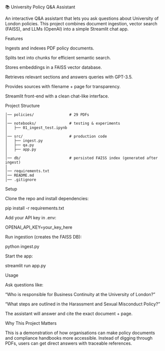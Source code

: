 📚 University Policy Q&A Assistant

An interactive Q&A assistant that lets you ask questions about University of London policies.
This project combines document ingestion, vector search (FAISS), and LLMs (OpenAI) into a simple Streamlit chat app.

Features

Ingests and indexes PDF policy documents.

Splits text into chunks for efficient semantic search.

Stores embeddings in a FAISS vector database.

Retrieves relevant sections and answers queries with GPT-3.5.

Provides sources with filename + page for transparency.

Streamlit front-end with a clean chat-like interface.

Project Structure

``` university-policy-assistant/
│── policies/                # 29 PDFs
│
│── notebooks/               # testing & experiments
│   ├── 01_ingest_test.ipynb
│
│── src/                     # production code
│   ├── ingest.py
│   ├── qa.py
│   ├── app.py
│
│── db/                      # persisted FAISS index (generated after ingest)
│
│── requirements.txt
│── README.md
│── .gitignore 
```
Setup

Clone the repo and install dependencies:

pip install -r requirements.txt


Add your API key in .env:

OPENAI_API_KEY=your_key_here



Run ingestion (creates the FAISS DB):

python ingest.py


Start the app:

streamlit run app.py

Usage

Ask questions like:

“Who is responsible for Business Continuity at the University of London?”

“What steps are outlined in the Harassment and Sexual Misconduct Policy?”

The assistant will answer and cite the exact document + page.

Why This Project Matters

This is a demonstration of how organisations can make policy documents and compliance handbooks more accessible. Instead of digging through PDFs, users can get direct answers with traceable references.
